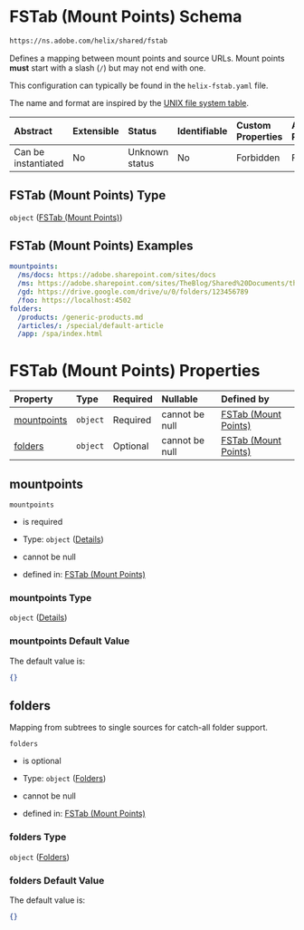 # FSTab (Mount Points) Schema

```txt
https://ns.adobe.com/helix/shared/fstab
```

Defines a mapping between mount points and source URLs. Mount points **must** start with a slash (`/`) but may not end with one.

This configuration can typically be found in the `helix-fstab.yaml` file.

The name and format are inspired by the [UNIX file system table](https://en.wikipedia.org/wiki/Fstab).

| Abstract            | Extensible | Status         | Identifiable | Custom Properties | Additional Properties | Access Restrictions | Defined In                                                    |
| :------------------ | :--------- | :------------- | :----------- | :---------------- | :-------------------- | :------------------ | :------------------------------------------------------------ |
| Can be instantiated | No         | Unknown status | No           | Forbidden         | Forbidden             | none                | [fstab.schema.json](fstab.schema.json "open original schema") |

## FSTab (Mount Points) Type

`object` ([FSTab (Mount Points)](fstab.md))

## FSTab (Mount Points) Examples

```yaml
mountpoints:
  /ms/docs: https://adobe.sharepoint.com/sites/docs
  /ms: https://adobe.sharepoint.com/sites/TheBlog/Shared%20Documents/theblog
  /gd: https://drive.google.com/drive/u/0/folders/123456789
  /foo: https://localhost:4502
folders:
  /products: /generic-products.md
  /articles/: /special/default-article
  /app: /spa/index.html

```

# FSTab (Mount Points) Properties

| Property                    | Type     | Required | Nullable       | Defined by                                                                                                                |
| :-------------------------- | :------- | :------- | :------------- | :------------------------------------------------------------------------------------------------------------------------ |
| [mountpoints](#mountpoints) | `object` | Required | cannot be null | [FSTab (Mount Points)](fstab-properties-mountpoints.md "https://ns.adobe.com/helix/shared/fstab#/properties/mountpoints") |
| [folders](#folders)         | `object` | Optional | cannot be null | [FSTab (Mount Points)](fstab-properties-folders.md "https://ns.adobe.com/helix/shared/fstab#/properties/folders")         |

## mountpoints



`mountpoints`

*   is required

*   Type: `object` ([Details](fstab-properties-mountpoints.md))

*   cannot be null

*   defined in: [FSTab (Mount Points)](fstab-properties-mountpoints.md "https://ns.adobe.com/helix/shared/fstab#/properties/mountpoints")

### mountpoints Type

`object` ([Details](fstab-properties-mountpoints.md))

### mountpoints Default Value

The default value is:

```json
{}
```

## folders

Mapping from subtrees to single sources for catch-all folder support.

`folders`

*   is optional

*   Type: `object` ([Folders](fstab-properties-folders.md))

*   cannot be null

*   defined in: [FSTab (Mount Points)](fstab-properties-folders.md "https://ns.adobe.com/helix/shared/fstab#/properties/folders")

### folders Type

`object` ([Folders](fstab-properties-folders.md))

### folders Default Value

The default value is:

```json
{}
```
